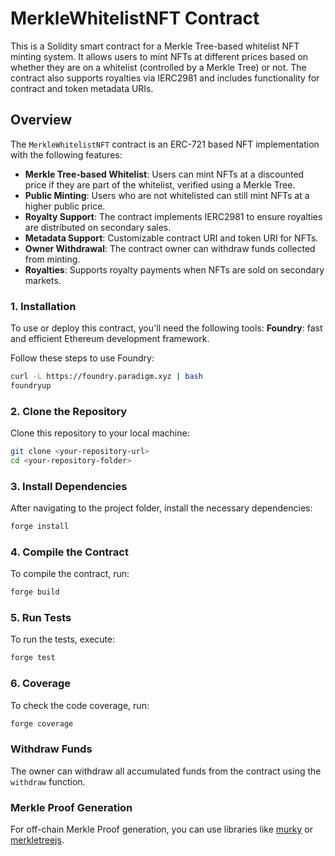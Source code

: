 # MerkleWhitelistNFT Contract

This is a Solidity smart contract for a Merkle Tree-based whitelist NFT minting system. It allows users to mint NFTs at different prices based on whether they are on a whitelist (controlled by a Merkle Tree) or not. The contract also supports royalties via IERC2981 and includes functionality for contract and token metadata URIs.

## Overview

The `MerkleWhitelistNFT` contract is an ERC-721 based NFT implementation with the following features:

- **Merkle Tree-based Whitelist**: Users can mint NFTs at a discounted price if they are part of the whitelist, verified using a Merkle Tree.
- **Public Minting**: Users who are not whitelisted can still mint NFTs at a higher public price.
- **Royalty Support**: The contract implements IERC2981 to ensure royalties are distributed on secondary sales.
- **Metadata Support**: Customizable contract URI and token URI for NFTs.
- **Owner Withdrawal**: The contract owner can withdraw funds collected from minting.
- **Royalties**: Supports royalty payments when NFTs are sold on secondary markets.

### 1. Installation

To use or deploy this contract, you'll need the following tools:
**Foundry**: fast and efficient Ethereum development framework.
   
Follow these steps to use Foundry:
```bash
curl -L https://foundry.paradigm.xyz | bash
foundryup
```

### 2. Clone the Repository
Clone this repository to your local machine:

```bash
git clone <your-repository-url>
cd <your-repository-folder>
```

### 3. Install Dependencies
After navigating to the project folder, install the necessary dependencies:

```bash
forge install
```

### 4. Compile the Contract
To compile the contract, run:

```bash
forge build
```

### 5. Run Tests
To run the tests, execute:

```bash
forge test
```

### 6. Coverage
To check the code coverage, run:

```bash
forge coverage
```

### Withdraw Funds
The owner can withdraw all accumulated funds from the contract using the `withdraw` function.

### Merkle Proof Generation
For off-chain Merkle Proof generation, you can use libraries like [murky](https://github.com/dmfxyz/murky) or [merkletreejs](https://github.com/miguelmota/merkletreejs).

